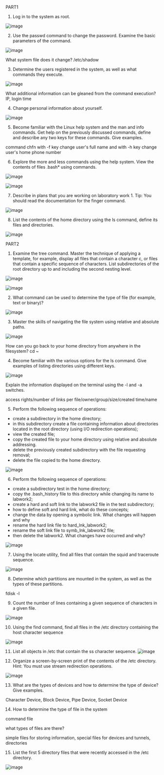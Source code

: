 PART1
1) Log in to the system as root. 

![image](https://user-images.githubusercontent.com/46942305/148602554-43fe6081-46b0-4bfe-b14a-d2b9dee59c37.png)

2) Use the passwd command to change the password. Examine the basic parameters of the command. 

![image](https://user-images.githubusercontent.com/46942305/148602664-4cfd9901-44e2-4975-ae0b-b172c2217a34.png)

What system file does it change?
/etc/shadow

3) Determine the users registered in the system, as well as what commands they execute. 

![image](https://user-images.githubusercontent.com/46942305/148602823-3c0b8805-8a2e-40fe-bb13-584390951c9d.png)

What additional information can be gleaned from the command execution?
IP, login time

4) Change personal information about yourself.

![image](https://user-images.githubusercontent.com/46942305/148603092-1c4d1b43-8e6d-4dff-b7cf-7e392b0c55d2.png)

5) Become familiar with the Linux help system and the man and info commands. Get help on the previously discussed commands, define and describe any two
keys for these commands. Give examples.

command chfn with -f key change user's full name and with -h key change user's home phone number

6) Explore the more and less commands using the help system. View the contents of files .bash* using commands.

![image](https://user-images.githubusercontent.com/46942305/148603476-0c358d0b-e682-48c9-b5c4-90af1a0bf0f8.png)

![image](https://user-images.githubusercontent.com/46942305/148603596-019df012-0352-482e-9dd1-238071772dcd.png)

7) Describe in plans that you are working on laboratory work 1. Tip: You should
read the documentation for the finger command.

![image](https://user-images.githubusercontent.com/46942305/148603709-818e6970-c665-42cb-b43a-15814b44edf9.png)

8) List the contents of the home directory using the ls command, define its files
and directories.

![image](https://user-images.githubusercontent.com/46942305/148603847-9e94dda4-8bf4-4396-b63c-568f2e4788ec.png)

PART2

1) Examine the tree command. Master the technique of applying a template, for
example, display all files that contain a character c, or files that contain a
specific sequence of characters. List subdirectories of the root directory up to
and including the second nesting level.

![image](https://user-images.githubusercontent.com/46942305/148604308-db9b0870-d2fa-4fd1-b6c7-d4c6404c5071.png)

![image](https://user-images.githubusercontent.com/46942305/148604379-53df71a0-f9ba-4fb6-8857-ab8ccb365a4c.png)

2) What command can be used to determine the type of file (for example, text or binary)?

![image](https://user-images.githubusercontent.com/46942305/148604502-65f6d879-e614-47a5-8be9-7ba74e58adca.png)

3) Master the skills of navigating the file system using relative and absolute paths.

![image](https://user-images.githubusercontent.com/46942305/148604858-baa40bd7-563a-4481-a910-e81193a61531.png)

How can you go back to your home directory from anywhere in the filesystem?
cd ~

4) Become familiar with the various options for the ls command. Give examples
of listing directories using different keys. 

![image](https://user-images.githubusercontent.com/46942305/148604972-76b42581-abf8-4cb1-b221-f6ce503088c4.png)

Explain the information displayed on the terminal using the -l and -a switches.

access rights/number of links per file/owner/group/size/created time/name

5) Perform the following sequence of operations:
- create a subdirectory in the home directory;
- in this subdirectory create a file containing information about directories
located in the root directory (using I/O redirection operations);
- view the created file;
- copy the created file to your home directory using relative and absolute
addressing.
- delete the previously created subdirectory with the file requesting removal;
- delete the file copied to the home directory.

![image](https://user-images.githubusercontent.com/46942305/148605980-b231735c-cead-49ed-aab0-8453773416b2.png)

6) Perform the following sequence of operations:
- create a subdirectory test in the home directory;
- copy the .bash_history file to this directory while changing its name to
labwork2;
- create a hard and soft link to the labwork2 file in the test subdirectory;
- how to define soft and hard link, what do these
concepts;
- change the data by opening a symbolic link. What changes will happen and
why
- rename the hard link file to hard_lnk_labwork2;
- rename the soft link file to symb_lnk_labwork2 file;
- then delete the labwork2. What changes have occurred and why?

![image](https://user-images.githubusercontent.com/46942305/148606673-5a93bade-d242-4438-85e3-a90f8d1895a0.png)

7) Using the locate utility, find all files that contain the squid and traceroute sequence.

![image](https://user-images.githubusercontent.com/46942305/148606800-ee1d96b2-ec21-4c90-8a91-43fa6820cdd8.png)

8) Determine which partitions are mounted in the system, as well as the types of these partitions.

fdisk -l

9) Count the number of lines containing a given sequence of characters in a given file.

![image](https://user-images.githubusercontent.com/46942305/148607703-aa28f011-5dc1-4332-908c-266e7b56f03a.png)

10) Using the find command, find all files in the /etc directory containing the
host character sequence

![image](https://user-images.githubusercontent.com/46942305/148608053-2de0f8cd-3fa6-49a8-9c02-4aecfcc21690.png)

11) List all objects in /etc that contain the ss character sequence. 
![image](https://user-images.githubusercontent.com/46942305/148608613-f4de9ed5-e14e-4e1d-a143-45470f9841de.png)

12) Organize a screen-by-screen print of the contents of the /etc directory. Hint:
You must use stream redirection operations.

![image](https://user-images.githubusercontent.com/46942305/148610067-f4fc0573-0807-4bbf-b5da-ea78c7ea5b7b.png)

13) What are the types of devices and how to determine the type of device? Give
examples.

Character Device, Block Device, Pipe Device, Socket Device

14) How to determine the type of file in the system

command file

what types of files are there?

simple files for storing information, special files for devices and tunnels, directories

15) List the first 5 directory files that were recently accessed in the /etc directory.

![image](https://user-images.githubusercontent.com/46942305/148611113-b3376cba-1429-463a-b491-a1d999f35102.png)


